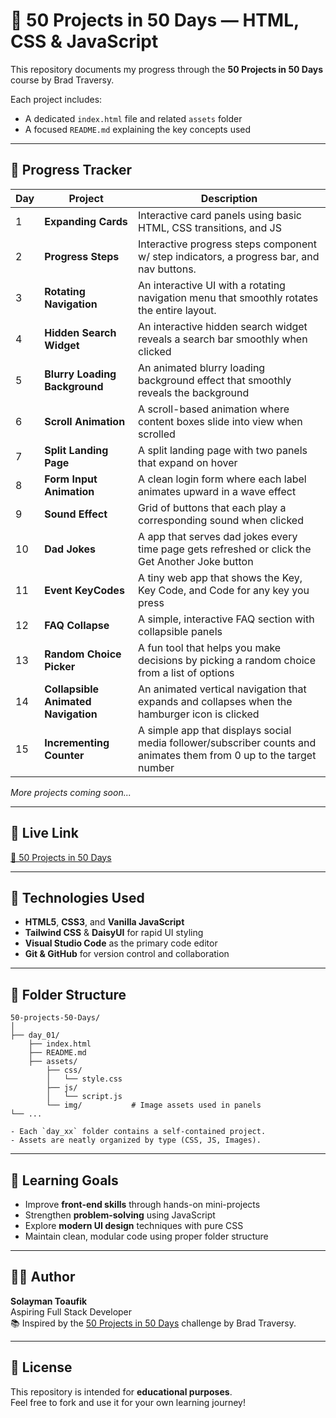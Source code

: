 # 🧠 50 Projects in 50 Days — HTML, CSS & JavaScript

This repository documents my progress through the **50 Projects in 50 Days** course by Brad Traversy.

Each project includes:
- A dedicated `index.html` file and related `assets` folder
- A focused `README.md` explaining the key concepts used


---

## 📅 Progress Tracker

| Day | Project             | Description                                                         |
| --- | ------------------- | ------------------------------------------------------------------- |
| 1   | **Expanding Cards** | Interactive card panels using basic HTML, CSS transitions, and JS   |
| 2   | **Progress Steps** | Interactive progress steps component w/ step indicators, a progress bar, and nav buttons.   |
| 3   | **Rotating Navigation** | An interactive UI with a rotating navigation menu that smoothly rotates the entire layout.   |
| 4   | **Hidden Search Widget** | An interactive hidden search widget reveals a search bar smoothly when clicked  |
| 5   | **Blurry Loading Background** | An animated blurry loading background effect that smoothly reveals the background  |
| 6   | **Scroll Animation** | A scroll-based animation where content boxes slide into view when scrolled  |
| 7   | **Split Landing Page** | A split landing page with two panels that expand on hover  |
| 8   | **Form Input Animation** | A clean login form where each label animates upward in a wave effect  |
| 9   | **Sound Effect** | Grid of buttons that each play a corresponding sound when clicked  |
| 10   | **Dad Jokes** | A app that serves dad jokes every time page gets refreshed or click the Get Another Joke button  |
| 11   | **Event KeyCodes** | A tiny web app that shows the Key, Key Code, and Code for any key you press  |
| 12   | **FAQ Collapse** | A simple, interactive FAQ section with collapsible panels  |
| 13   | **Random Choice Picker** | A fun tool that helps you make decisions by picking a random choice from a list of options  |
| 14   | **Collapsible Animated Navigation** | An animated vertical navigation that expands and collapses when the hamburger icon is clicked  |
| 15   | **Incrementing Counter** | A simple app that displays social media follower/subscriber counts and animates them from 0 up to the target number  |

*More projects coming soon...*

---

## 🔗 Live Link

<a href="https://toaufik.github.io/50-projects-50-Days/" target="_blank">🚀 50 Projects in 50 Days</a>

---

## 🧪 Technologies Used

- **HTML5**, **CSS3**, and **Vanilla JavaScript**
- **Tailwind CSS** & **DaisyUI** for rapid UI styling
- **Visual Studio Code** as the primary code editor
- **Git & GitHub** for version control and collaboration

---

## 📁 Folder Structure

```
50-projects-50-Days/
│
├── day_01/
    ├── index.html              
    ├── README.md               
    ├── assets/
        ├── css/
        │   └── style.css
        ├── js/
        │   └── script.js
        └── img/           # Image assets used in panels
└── ...

- Each `day_xx` folder contains a self-contained project.
- Assets are neatly organized by type (CSS, JS, Images).

```

---

## 📌 Learning Goals

- Improve **front-end skills** through hands-on mini-projects
- Strengthen **problem-solving** using JavaScript
- Explore **modern UI design** techniques with pure CSS 
- Maintain clean, modular code using proper folder structure

---

## 👨‍💻 Author

**Solayman Toaufik**  
Aspiring Full Stack Developer  
📚 Inspired by the [50 Projects in 50 Days](https://www.udemy.com/course/50-projects-50-days/) challenge by Brad Traversy.

---

## 📜 License

This repository is intended for **educational purposes**.  
Feel free to fork and use it for your own learning journey!